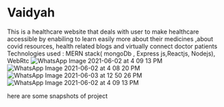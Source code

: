 
# Vaidyah
This is a healthcare website that deals with user to make healthcare accessible by enabiling to learn easily more about their medicines ,about covid resources, health related blogs and virtually connect doctor patients Technologies used : MERN stack( mongoDb , Express js,Reactjs, Nodejs), WebRtc
![WhatsApp Image 2021-06-02 at 4 09 13 PM](https://user-images.githubusercontent.com/63996482/126943865-69ac0609-767c-4995-8452-31fcb96036c4.jpeg)
![WhatsApp Image 2021-06-02 at 4 08 20 PM](https://user-images.githubusercontent.com/63996482/126943875-bbb86113-fd29-4fa0-b170-1b084afb32af.jpeg)
![WhatsApp Image 2021-06-03 at 12 50 26 PM](https://user-images.githubusercontent.com/63996482/126943910-df0dc966-b993-4097-ba33-e8201fa86373.jpeg)
![WhatsApp Image 2021-06-02 at 4 09 13 PM](https://user-images.githubusercontent.com/63996482/126943930-1c7d9493-005a-453f-8af7-218b69732838.jpeg)




here are some snapshots of project
